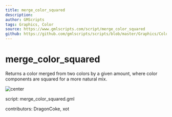 ```yaml
---
title: merge_color_squared
description: 
author: GMScripts
tags: Graphics, Color
source: https://www.gmlscripts.com/script/merge_color_squared
github: https://github.com/gmlscripts/scripts/blob/master/Graphics/Color/merge_color_squared.gml
---
```


merge_color_squared
===================

Returns a color merged from two colors by a given amount,
where color components are squared for a more natural mix.

![center](/images/merge_color_squared.png "merge_color_squared()")

script: merge_color_squared.gml

contributors: DragonCoke, xot
